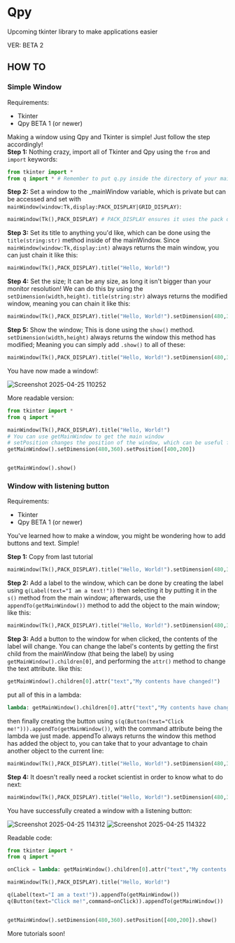 # Qpy
Upcoming tkinter library to make applications easier

VER: BETA 2

## HOW TO
### Simple Window
Requirements:
- Tkinter
- Qpy BETA 1 (or newer)

Making a window using Qpy and Tkinter is simple! Just follow the step accordingly!</br>
**Step 1:** Nothing crazy, import all of Tkinter and Qpy using the `from` and `import` keywords:
```py
from tkinter import *
from q import * # Remember to put q.py inside the directory of your main app.
```
**Step 2:** Set a window to the _mainWindow variable, which is private but can be accessed and set with `mainWindow(window:Tk,display:PACK_DISPLAY|GRID_DISPLAY)`:
```py
mainWindow(Tk(),PACK_DISPLAY) # PACK_DISPLAY ensures it uses the pack display, and not another
```
**Step 3:** Set its title to anything you'd like, which can be done using the `title(string:str)` method inside of the mainWindow. Since `mainWindow(window:Tk,display:int)` always returns the main window, you can just chain it like this:
```py
mainWindow(Tk(),PACK_DISPLAY).title("Hello, World!")
```
**Step 4:** Set the size; It can be any size, as long it isn't bigger than your monitor resolution! We can do this by using the `setDimension(width,height)`. `title(string:str)` always returns the modified window, meaning you can chain it like this:
```py
mainWindow(Tk(),PACK_DISPLAY).title("Hello, World!").setDimension(480,360)
```
**Step 5:** Show the window; This is done using the `show()` method. `setDimension(width,height)` always returns the window this method has modified; Meaning you can simply add `.show()` to all of these:
```py
mainWindow(Tk(),PACK_DISPLAY).title("Hello, World!").setDimension(480,360).show()
```
You have now made a window!:

![Screenshot 2025-04-25 110252](https://github.com/user-attachments/assets/5ab2793b-7cf2-4dc5-b2db-4d80afa07b8c)

More readable version:
```py
from tkinter import *
from q import *

mainWindow(Tk(),PACK_DISPLAY).title("Hello, World!")
# You can use getMainWindow to get the main window
# setPosition changes the position of the window, which can be useful for centering windows
getMainWindow().setDimension(480,360).setPosition([400,200])


getMainWindow().show()
```
### Window with listening button
Requirements:
- Tkinter
- Qpy BETA 1 (or newer)

You've learned how to make a window, you might be wondering how to add buttons and text. Simple!

**Step 1:** Copy from last tutorial
```py
mainWindow(Tk(),PACK_DISPLAY).title("Hello, World!").setDimension(480,360).setPosition([400,200])
```
**Step 2:** Add a label to the window, which can be done by creating the label using `q(Label(text="I am a text!"))` then selecting it by putting it in the `s()` method from the main window; afterwards, use the `appendTo(getMainWindow())` method to add the object to the main window; like this:
```py
mainWindow(Tk(),PACK_DISPLAY).title("Hello, World!").setDimension(480,360).setPosition([400,200]).s(q(Label(text="I am a text!"))).appendTo(getMainWindow())
```
**Step 3:** Add a button to the window for when clicked, the contents of the label will change. You can change the label's contents by getting the first child from the mainWindow (that being the label) by using `getMainWindow().children[0]`, and performing the `attr()` method to change the text attribute. like this:
```py
getMainWindow().children[0].attr("text","My contents have changed!")
```
put all of this in a lambda:
```py
lambda: getMainWindow().children[0].attr("text","My contents have changed!")
```
then finally creating the button using `s(q(Button(text="Click me!"))).appendTo(getMainWindow())`, with the command attribute being the lambda we just made. appendTo always returns the window this method has added the object to, you can take that to your advantage to chain another object to the current line:
```py
mainWindow(Tk(),PACK_DISPLAY).title("Hello, World!").setDimension(480,360).setPosition([400,200]).s(q(Label(text="I am a text!"))).appendTo(getMainWindow()).s(q(Button(text="Click me!",command=lambda: getMainWindow().children[0].attr("text","My contents have changed!")))).appendTo(getMainWindow())
```
**Step 4:** It doesn't really need a rocket scientist in order to know what to do next:
```py
mainWindow(Tk(),PACK_DISPLAY).title("Hello, World!").setDimension(480,360).setPosition([400,200]).s(q(Label(text="I am a text!"))).appendTo(getMainWindow()).s(q(Button(text="Click me!",command=lambda: getMainWindow().children[0].attr("text","My contents have changed!")))).appendTo(getMainWindow()).show()
```
You have successfully created a window with a listening button:

![Screenshot 2025-04-25 114312](https://github.com/user-attachments/assets/cf24bb56-a5bf-47b6-b9aa-162e3d149855)
![Screenshot 2025-04-25 114322](https://github.com/user-attachments/assets/46de99b0-53c3-4ac7-a420-2d363bad7ad0)

Readable code:
```py
from tkinter import *
from q import *

onClick = lambda: getMainWindow().children[0].attr("text","My contents have changed!")

mainWindow(Tk(),PACK_DISPLAY).title("Hello, World!")

q(Label(text="I am a text!")).appendTo(getMainWindow())
q(Button(text="Click me!",command=onClick)).appendTo(getMainWindow())


getMainWindow().setDimension(480,360).setPosition([400,200]).show()
```

More tutorials soon!
